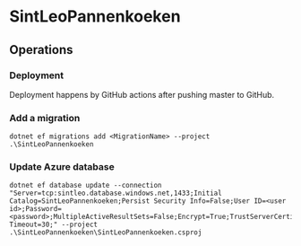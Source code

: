 # SintLeoPannenkoeken

## Operations

### Deployment

Deployment happens by GitHub actions after pushing master to GitHub.

### Add a migration

```
dotnet ef migrations add <MigrationName> --project .\SintLeoPannenkoeken
```

### Update Azure database

```
dotnet ef database update --connection "Server=tcp:sintleo.database.windows.net,1433;Initial Catalog=SintLeoPannenkoeken;Persist Security Info=False;User ID=<user id>;Password=<password>;MultipleActiveResultSets=False;Encrypt=True;TrustServerCertificate=False;Connection Timeout=30;" --project .\SintLeoPannenkoeken\SintLeoPannenkoeken.csproj
```
